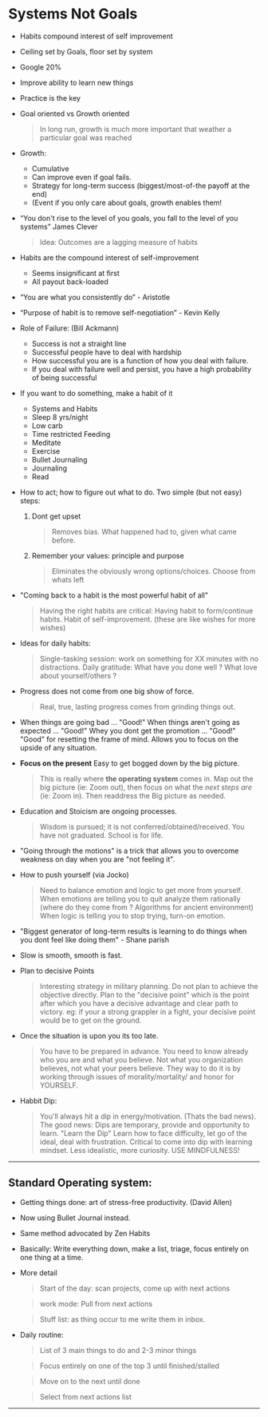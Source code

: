 
# Systems Not Goals

- Habits compound interest of self improvement

- Ceiling set by Goals, floor set by system

- Google 20%

- Improve ability to learn new things

- Practice is the key 

- Goal oriented vs Growth oriented 
  > In long run, growth is much more important that weather a particular goal was reached

- Growth:  
  - Cumulative
  - Can improve even if goal fails.
  - Strategy for long-term success (biggest/most-of-the payoff at the end)
  - (Event if you only care about goals, growth enables them!

- “You don't rise to the level of you goals, you fall to the level  of you systems”  James Clever
   > Idea: Outcomes are a lagging measure of habits
   
- Habits are the compound interest of self-improvement
  - Seems insignificant at first
  - All payout back-loaded

- “You are what you consistently do” - Aristotle

- “Purpose of habit is to remove self-negotiation” - Kevin Kelly

- Role of Failure:  (Bill Ackmann)
  - Success is not a straight line
  - Successful people have to deal with hardship
  - How successful you are is a function of how you deal with failure.
  - If you deal with failure well and persist, you have a high probability of being successful

- If you want to do something, make a habit of it

  - Systems and Habits
  - Sleep 8 yrs/night
  - Low carb
  - Time restricted Feeding
  - Meditate
  - Exercise
  - Bullet Journaling
  - Journaling
  - Read

- How to act; how to figure out what to do. 
  Two simple (but not easy) steps: 

   1. Dont get upset 
       > Removes bias.
       > What happened had to, given what came before.
   
   2. Remember your values: principle and purpose
       > Eliminates the obviously wrong options/choices.
       > Choose from whats left


- "Coming back to a habit is the most powerful habit of all"
  > Having the right habits are critical: Having habit to form/continue habits. Habit of self-improvement. (these are like wishes for more wishes)
  
- Ideas for daily habits:
   > Single-tasking session: work on something for XX minutes with no distractions. 
   > Daily gratitude: What have you done well ? What love about yourself/others ? 

- Progress does not come from one big show of force.  
   > Real, true, lasting progress comes from grinding things out. 

- When things are going bad ... "Good!"
  When things aren't going as expected ... "Good!"
  Whey you dont get the promotion ... "Good!"
  "Good" for resetting the frame of mind. Allows you to focus on the upside of any situation.

- **Focus on the present** Easy to get bogged down by the big picture. 
  > This is really where __the operating system__ comes in. 
  > Map out the big picture (ie: Zoom out), then focus on what the *next steps are* (ie: Zoom in). 
  > Then readdress the Big picture as needed.

- Education and Stoicism are ongoing processes.
   > Wisdom is pursued; it is not conferred/obtained/received.  You have not graduated. School is for life. 

- "Going through the motions" is a trick that allows you to overcome weakness on day when you are "not feeling it".

- How to push yourself (via Jocko)

  > Need to balance emotion and logic to get more from yourself. When
  emotions are telling you to quit analyze them rationally (where do
  they come from ? Algorithms for ancient environment) When logic is
  telling you to stop trying, turn-on emotion.

- "Biggest generator of long-term results is learning to do things when you dont feel like doing them" - Shane parish

- Slow is smooth, smooth is fast. 

- Plan to decisive Points

  > Interesting strategy in military planning.  Do not plan to achieve
  > the objective directly.  Plan to the "decisive point" which is the
  > point after which you have a decisive advantage and clear path to
  > victory.  eg: if your a strong grappler in a fight, your decisive
  > point would be to get on the ground.

- Once the situation is upon you its too late.

  > You have to be prepared in advance.  You need to know already who
  > you are and what you believe.  Not what you organization believes,
  > not what your peers believe.  They way to do it is by working
  > through issues of morality/mortality/ and honor for YOURSELF.

- Habbit Dip: 

  > You'll always hit a dip in energy/motivation. (Thats the bad
  > news).  The good news: Dips are temporary, provide and opportunity
  > to learn.  "Learn the Dip" Learn how to face difficulty, let go of
  > the ideal, deal with frustration.  Critical to come into dip with
  > learning mindset. Less idealistic, more curiosity. USE
  > MINDFULNESS!

---
## Standard Operating system: 

- Getting things done: art of stress-free productivity.  (David Allen)

- Now using Bullet Journal instead.

- Same method advocated by Zen Habits

- Basically: Write everything down, make a list, triage, focus entirely on one thing at a time.
- More detail
  > Start of the day: scan projects, come up with next actions
  
  > work mode: Pull from next actions 
  
  > Stuff list: as thing occur to me write them in inbox. 

- Daily routine: 
  > List of 3 main things to do and 2-3 minor things

  > Focus entirely on one of the top 3 until finished/stalled
  
  > Move on to the next until done

  > Select from next actions list
---